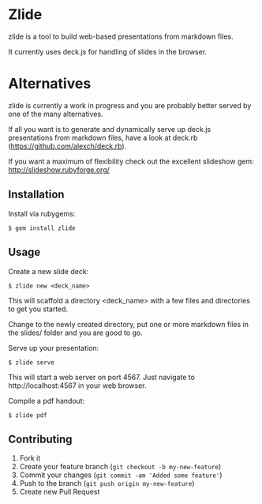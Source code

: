 # Zlide

zlide is a tool to build web-based presentations from markdown files.

It currently uses deck.js for handling of slides in the browser.

# Alternatives

zlide is currently a work in progress and you are probably better served by one of the many alternatives.

If all you want is to generate and dynamically serve up deck.js presentations from markdown files, have a look at deck.rb (https://github.com/alexch/deck.rb).

If you want a maximum of flexibility check out the excellent slideshow gem: http://slideshow.rubyforge.org/

## Installation

Install via rubygems:

    $ gem install zlide

## Usage

Create a new slide deck:

    $ zlide new <deck_name>

This will scaffold a directory <deck_name> with a few files and directories to get you started.

Change to the newly created directory, put one or more markdown files in the slides/ folder and you are good to go.

Serve up your presentation:

    $ zlide serve

This will start a web server on port 4567. Just navigate to http://localhost:4567 in your web browser.

Compile a pdf handout:

    $ zlide pdf

## Contributing

1. Fork it
2. Create your feature branch (`git checkout -b my-new-feature`)
3. Commit your changes (`git commit -am 'Added some feature'`)
4. Push to the branch (`git push origin my-new-feature`)
5. Create new Pull Request
